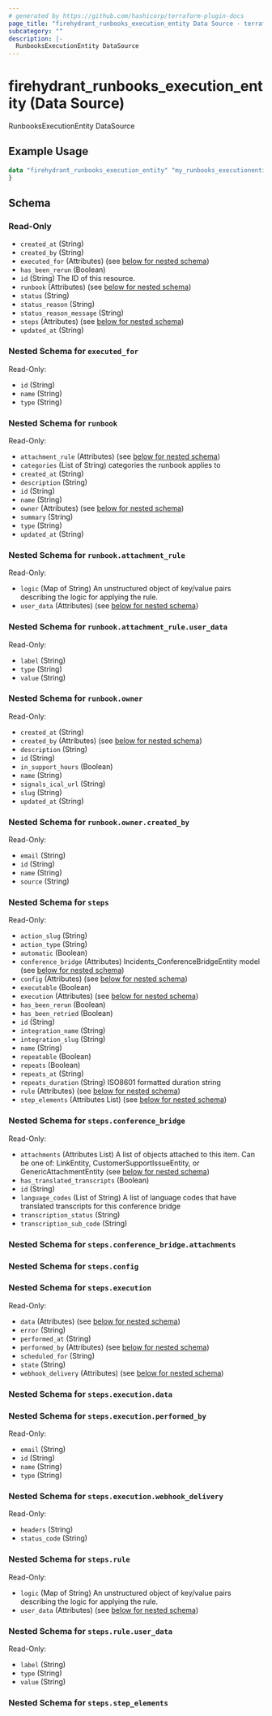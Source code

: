 ```yaml
---
# generated by https://github.com/hashicorp/terraform-plugin-docs
page_title: "firehydrant_runbooks_execution_entity Data Source - terraform-provider-firehydrant"
subcategory: ""
description: |-
  RunbooksExecutionEntity DataSource
---
```


# firehydrant_runbooks_execution_entity (Data Source)

RunbooksExecutionEntity DataSource

## Example Usage

```terraform
data "firehydrant_runbooks_execution_entity" "my_runbooks_executionentity" {
}
```

<!-- schema generated by tfplugindocs -->
## Schema

### Read-Only

- `created_at` (String)
- `created_by` (String)
- `executed_for` (Attributes) (see [below for nested schema](#nestedatt--executed_for))
- `has_been_rerun` (Boolean)
- `id` (String) The ID of this resource.
- `runbook` (Attributes) (see [below for nested schema](#nestedatt--runbook))
- `status` (String)
- `status_reason` (String)
- `status_reason_message` (String)
- `steps` (Attributes) (see [below for nested schema](#nestedatt--steps))
- `updated_at` (String)

<a id="nestedatt--executed_for"></a>
### Nested Schema for `executed_for`

Read-Only:

- `id` (String)
- `name` (String)
- `type` (String)


<a id="nestedatt--runbook"></a>
### Nested Schema for `runbook`

Read-Only:

- `attachment_rule` (Attributes) (see [below for nested schema](#nestedatt--runbook--attachment_rule))
- `categories` (List of String) categories the runbook applies to
- `created_at` (String)
- `description` (String)
- `id` (String)
- `name` (String)
- `owner` (Attributes) (see [below for nested schema](#nestedatt--runbook--owner))
- `summary` (String)
- `type` (String)
- `updated_at` (String)

<a id="nestedatt--runbook--attachment_rule"></a>
### Nested Schema for `runbook.attachment_rule`

Read-Only:

- `logic` (Map of String) An unstructured object of key/value pairs describing the logic for applying the rule.
- `user_data` (Attributes) (see [below for nested schema](#nestedatt--runbook--attachment_rule--user_data))

<a id="nestedatt--runbook--attachment_rule--user_data"></a>
### Nested Schema for `runbook.attachment_rule.user_data`

Read-Only:

- `label` (String)
- `type` (String)
- `value` (String)



<a id="nestedatt--runbook--owner"></a>
### Nested Schema for `runbook.owner`

Read-Only:

- `created_at` (String)
- `created_by` (Attributes) (see [below for nested schema](#nestedatt--runbook--owner--created_by))
- `description` (String)
- `id` (String)
- `in_support_hours` (Boolean)
- `name` (String)
- `signals_ical_url` (String)
- `slug` (String)
- `updated_at` (String)

<a id="nestedatt--runbook--owner--created_by"></a>
### Nested Schema for `runbook.owner.created_by`

Read-Only:

- `email` (String)
- `id` (String)
- `name` (String)
- `source` (String)




<a id="nestedatt--steps"></a>
### Nested Schema for `steps`

Read-Only:

- `action_slug` (String)
- `action_type` (String)
- `automatic` (Boolean)
- `conference_bridge` (Attributes) Incidents_ConferenceBridgeEntity model (see [below for nested schema](#nestedatt--steps--conference_bridge))
- `config` (Attributes) (see [below for nested schema](#nestedatt--steps--config))
- `executable` (Boolean)
- `execution` (Attributes) (see [below for nested schema](#nestedatt--steps--execution))
- `has_been_rerun` (Boolean)
- `has_been_retried` (Boolean)
- `id` (String)
- `integration_name` (String)
- `integration_slug` (String)
- `name` (String)
- `repeatable` (Boolean)
- `repeats` (Boolean)
- `repeats_at` (String)
- `repeats_duration` (String) ISO8601 formatted duration string
- `rule` (Attributes) (see [below for nested schema](#nestedatt--steps--rule))
- `step_elements` (Attributes List) (see [below for nested schema](#nestedatt--steps--step_elements))

<a id="nestedatt--steps--conference_bridge"></a>
### Nested Schema for `steps.conference_bridge`

Read-Only:

- `attachments` (Attributes List) A list of objects attached to this item. Can be one of: LinkEntity, CustomerSupportIssueEntity, or GenericAttachmentEntity (see [below for nested schema](#nestedatt--steps--conference_bridge--attachments))
- `has_translated_transcripts` (Boolean)
- `id` (String)
- `language_codes` (List of String) A list of language codes that have translated transcripts for this conference bridge
- `transcription_status` (String)
- `transcription_sub_code` (String)

<a id="nestedatt--steps--conference_bridge--attachments"></a>
### Nested Schema for `steps.conference_bridge.attachments`



<a id="nestedatt--steps--config"></a>
### Nested Schema for `steps.config`


<a id="nestedatt--steps--execution"></a>
### Nested Schema for `steps.execution`

Read-Only:

- `data` (Attributes) (see [below for nested schema](#nestedatt--steps--execution--data))
- `error` (String)
- `performed_at` (String)
- `performed_by` (Attributes) (see [below for nested schema](#nestedatt--steps--execution--performed_by))
- `scheduled_for` (String)
- `state` (String)
- `webhook_delivery` (Attributes) (see [below for nested schema](#nestedatt--steps--execution--webhook_delivery))

<a id="nestedatt--steps--execution--data"></a>
### Nested Schema for `steps.execution.data`


<a id="nestedatt--steps--execution--performed_by"></a>
### Nested Schema for `steps.execution.performed_by`

Read-Only:

- `email` (String)
- `id` (String)
- `name` (String)
- `type` (String)


<a id="nestedatt--steps--execution--webhook_delivery"></a>
### Nested Schema for `steps.execution.webhook_delivery`

Read-Only:

- `headers` (String)
- `status_code` (String)



<a id="nestedatt--steps--rule"></a>
### Nested Schema for `steps.rule`

Read-Only:

- `logic` (Map of String) An unstructured object of key/value pairs describing the logic for applying the rule.
- `user_data` (Attributes) (see [below for nested schema](#nestedatt--steps--rule--user_data))

<a id="nestedatt--steps--rule--user_data"></a>
### Nested Schema for `steps.rule.user_data`

Read-Only:

- `label` (String)
- `type` (String)
- `value` (String)



<a id="nestedatt--steps--step_elements"></a>
### Nested Schema for `steps.step_elements`
